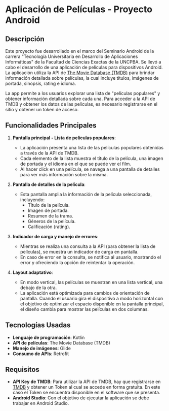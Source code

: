 # Aplicación de Películas - Proyecto Android

## Descripción

Este proyecto fue desarrollado en el marco del Seminario Android de la carrera "Tecnología Universitaria en Desarrollo de Aplicaciones Informáticas" de la Facultad de Ciencias Exactas de la UNCPBA. 
Se llevó a cabo el desarrollo de una aplicación de películas para dispositivos Android. La aplicación utiliza la API de [The Movie Database (TMDB)](https://www.themoviedb.org/) para brindar 
información detallada sobre películas, la cual incluye títulos, imágenes de portada, sinopsis, rating e idioma.

La app permite a los usuarios explorar una lista de "películas populares" y obtener información detallada sobre cada una. 
Para acceder a la API de TMDB y obtener los datos de las películas, es necesario registrarse en el sitio y obtener un token de acceso.

## Funcionalidades Principales

1. **Pantalla principal - Lista de películas populares**:
   - La aplicación presenta una lista de las películas populares obtenidas a través de la API de TMDB.
   - Cada elemento de la lista muestra el título de la película, una imagen de portada y el idioma en el que se puede ver el film.
   - Al hacer click en una película, se navega a una pantalla de detalles para ver más información sobre la misma.

2. **Pantalla de detalles de la película**:
   - Esta pantalla amplia la información de la película seleccionada, incluyendo:
     - Título de la película.
     - Imagen de portada.
     - Resumen de la trama.
     - Géneros de la película.
     - Calificación (rating).

3. **Indicador de carga y manejo de errores**:
   - Mientras se realiza una consulta a la API (para obtener la lista de películas), se muestra un indicador de carga en pantalla.
   - En caso de error en la consulta, se notifica al usuario, mostrando el error y ofreciendo la opción de reintentar la operación.

4. **Layout adaptativo**:
   - En modo vertical, las películas se muestran en una lista vertical, una debajo de la otra.
   - La aplicación está optimizada para cambios de orientación de pantalla. Cuando el usuario gira el dispositivo a modo horizontal
     con el objetivo de optimizar el espacio disponible en la pantalla principal, el diseño cambia para mostrar las películas en dos columnas.
   
## Tecnologías Usadas

- **Lenguaje de programación**: Kotlin
- **API de películas**: The Movie Database (TMDB)
- **Manejo de imágenes**: Glide
- **Consumo de APIs**: Retrofit

## Requisitos

- **API Key de TMDB**: Para utilizar la API de TMDB, hay que registrarse en [TMDB](https://www.themoviedb.org/) y obtener un Token al cual se accede en forma gratuita.
  En este caso el Token se encuentra disponible en el software que se presenta.
- **Android Studio**: Con el objetivo de ejecutar la aplicación se debe trabajar en Android Studio.
